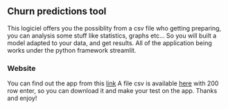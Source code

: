## Churn predictions tool 

This logiciel offers you the possiblity from a csv file who getting preparing,
you can analysis some stuff like statistics, graphs etc... So you will built a 
model adapted to your data, and get results. All of the application being works under
the python framework streamlit.  

### Website

You can find out the app from this [link](https://churn-predictions-tool.herokuapp.com/)
A file csv is available [here](https://github.com/destoone/Churn-predictions-tool/blob/main/churn_reduced.csv) with 200 row enter, so you can download it and make your test
on the app. Thanks and enjoy!
